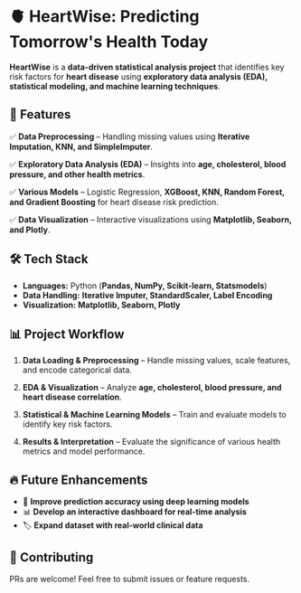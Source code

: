 # 🫀 HeartWise: Predicting Tomorrow's Health Today  

**HeartWise** is a **data-driven statistical analysis project** that identifies key risk factors for **heart disease** using **exploratory data analysis (EDA), statistical modeling, and machine learning techniques**.  

## 📌 Features  

✅ **Data Preprocessing** – Handling missing values using **Iterative Imputation, KNN, and SimpleImputer**.  

✅ **Exploratory Data Analysis (EDA)** – Insights into **age, cholesterol, blood pressure, and other health metrics**.  

✅ **Various Models** – Logistic Regression, **XGBoost, KNN, Random Forest, and Gradient Boosting** for heart disease risk prediction.  

✅ **Data Visualization** – Interactive visualizations using **Matplotlib, Seaborn, and Plotly**.  

## 🛠️ Tech Stack  

- **Languages:** Python (**Pandas, NumPy, Scikit-learn, Statsmodels**)  
- **Data Handling:** **Iterative Imputer, StandardScaler, Label Encoding**  
- **Visualization:** **Matplotlib, Seaborn, Plotly**  

## 📊 Project Workflow  

1. **Data Loading & Preprocessing** – Handle missing values, scale features, and encode categorical data.  

2. **EDA & Visualization** – Analyze **age, cholesterol, blood pressure, and heart disease correlation**.  

3. **Statistical & Machine Learning Models** – Train and evaluate models to identify key risk factors.  

4. **Results & Interpretation** – Evaluate the significance of various health metrics and model performance.  

## 🔥 Future Enhancements  

- 🏥 **Improve prediction accuracy using deep learning models**  
- 📊 **Develop an interactive dashboard for real-time analysis**  
- 🏷️ **Expand dataset with real-world clinical data**  

## 🤝 Contributing  

PRs are welcome! Feel free to submit issues or feature requests.  
